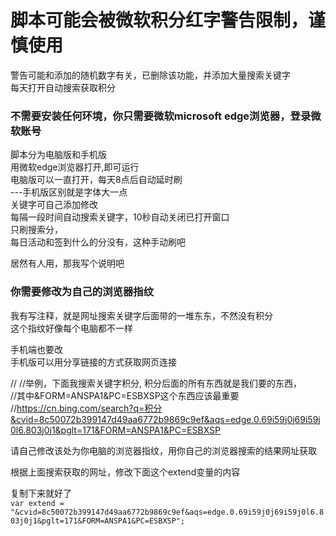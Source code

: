 
# 脚本可能会被微软积分红字警告限制，谨慎使用    
警告可能和添加的随机数字有关，已删除该功能，并添加大量搜索关键字    
每天打开自动搜索获取积分   

### 不需要安装任何环境，你只需要微软microsoft edge浏览器，登录微软账号      
脚本分为电脑版和手机版   
用微软edge浏览器打开,即可运行        
电脑版可以一直打开，每天8点后自动延时刷    
---手机版区别就是字体大一点    
关键字可自己添加修改   
每隔一段时间自动搜索关键字，10秒自动关闭已打开窗口   
只刷搜索分，  
每日活动和签到什么的分没有，这种手动刷吧   

居然有人用，那我写个说明吧  
### 你需要修改为自己的浏览器指纹  

我有写注释，就是网址搜索关键字后面带的一堆东东，不然没有积分  
这个指纹好像每个电脑都不一样  

手机端也要改  
手机版可以用分享链接的方式获取网页连接  

//
//举例，下面我搜索关键字积分, 积分后面的所有东西就是我们要的东西，  
//其中&FORM=ANSPA1&PC=ESBXSP这个东西应该最重要  
//https://cn.bing.com/search?q=积分&cvid=8c50072b399147d49aa6772b9869c9ef&aqs=edge.0.69i59j0j69i59j0l6.803j0j1&pglt=171&FORM=ANSPA1&PC=ESBXSP

请自己修改该处为你电脑的浏览器指纹，用你自己的浏览器搜索的结果网址获取  

根据上面搜索获取的网址，修改下面这个extend变量的内容  

复制下来就好了  
`
var extend = "&cvid=8c50072b399147d49aa6772b9869c9ef&aqs=edge.0.69i59j0j69i59j0l6.803j0j1&pglt=171&FORM=ANSPA1&PC=ESBXSP";
`
